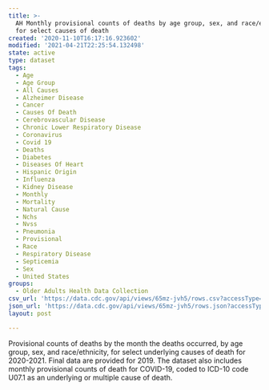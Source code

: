 ```yaml
---
title: >-
  AH Monthly provisional counts of deaths by age group, sex, and race/ethnicity
  for select causes of death
created: '2020-11-10T16:17:16.923602'
modified: '2021-04-21T22:25:54.132498'
state: active
type: dataset
tags:
  - Age
  - Age Group
  - All Causes
  - Alzheimer Disease
  - Cancer
  - Causes Of Death
  - Cerebrovascular Disease
  - Chronic Lower Respiratory Disease
  - Coronavirus
  - Covid 19
  - Deaths
  - Diabetes
  - Diseases Of Heart
  - Hispanic Origin
  - Influenza
  - Kidney Disease
  - Monthly
  - Mortality
  - Natural Cause
  - Nchs
  - Nvss
  - Pneumonia
  - Provisional
  - Race
  - Respiratory Disease
  - Septicemia
  - Sex
  - United States
groups:
  - Older Adults Health Data Collection
csv_url: 'https://data.cdc.gov/api/views/65mz-jvh5/rows.csv?accessType=DOWNLOAD'
json_url: 'https://data.cdc.gov/api/views/65mz-jvh5/rows.json?accessType=DOWNLOAD'
layout: post

---
```

Provisional counts of deaths by the month the deaths occurred, by age group, sex, and race/ethnicity, for select underlying causes of death for 2020-2021. Final data are provided for 2019. The dataset also includes monthly provisional counts of death for COVID-19, coded to ICD-10 code U07.1 as an underlying or multiple cause of death.
